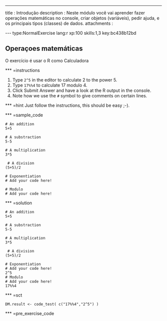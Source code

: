 ---
title       : Introdução
description : Neste módulo você vai aprender fazer operações matemáticas no console, criar objetos (variáveis), pedir ajuda, e os principais tipos (classes) de dados.
attachments :

--- type:NormalExercise lang:r xp:100 skills:1,3 key:bc438b12bd
## Operaçoes matemáticas

O exercício é usar o R como Calculadora 

*** =instructions

1. Type `2^5` in the editor to calculate 2 to the power 5.
2. Type `17%%4` to calculate 17 modulo 4.
3. Click Submit Answer and have a look at the R output in the console.
4. Note how we use the `#` symbol to give comments on certain lines.

*** =hint
Just follow the instructions, this should be easy ;-).

*** =sample_code
```{r eval=FALSE}
# An addition
5+5 

# A substraction
5-5 

# A multiplication
3*5

 # A division
(5+5)/2 

# Exponentiation
# Add your code here!

# Modulo
# Add your code here!
```

*** =solution
```{r eval=FALSE}
# An addition
5+5 

# A substraction
5-5 

# A multiplication
3*5

 # A division
(5+5)/2 

# Exponentiation
# Add your code here!
2^5
# Modulo
# Add your code here!
17%%4
```

*** =sct
```{r eval=FALSE}
DM.result <- code_test( c("17%%4","2^5") )
```

*** =pre_exercise_code
```{r eval=FALSE}

```
